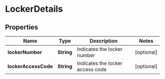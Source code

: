 # LockerDetails

## Properties
Name | Type | Description | Notes
------------ | ------------- | ------------- | -------------
**lockerNumber** | **String** | Indicates the locker number |  [optional]
**lockerAccessCode** | **String** | Indicates the locker access code |  [optional]
